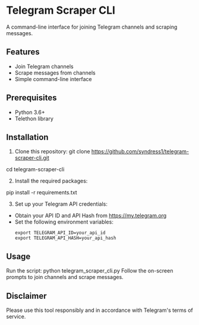 # Telegram Scraper CLI

A command-line interface for joining Telegram channels and scraping messages.

## Features

- Join Telegram channels
- Scrape messages from channels
- Simple command-line interface

## Prerequisites

- Python 3.6+
- Telethon library

## Installation

1. Clone this repository: git clone https://github.com/syndress1/telegram-scraper-cli.git

cd telegram-scraper-cli

2. Install the required packages:

pip install -r requirements.txt

3. Set up your Telegram API credentials:
- Obtain your API ID and API Hash from https://my.telegram.org
- Set the following environment variables:
  ```
  export TELEGRAM_API_ID=your_api_id
  export TELEGRAM_API_HASH=your_api_hash

  ```
## Usage

Run the script:
python telegram_scraper_cli.py
Follow the on-screen prompts to join channels and scrape messages.

## Disclaimer

Please use this tool responsibly and in accordance with Telegram's terms of service.
